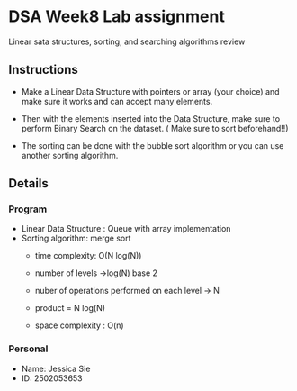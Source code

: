 # DSA Week8 Lab assignment
Linear sata structures, sorting, and searching algorithms review 
## Instructions

* Make a Linear Data Structure with pointers or array (your choice) and make sure it works and can accept many elements.

* Then with the elements inserted into the Data Structure, make sure to perform Binary Search on the dataset. ( Make sure to sort beforehand!!)

* The sorting can be done with the bubble sort algorithm or you can use another sorting algorithm. 

## Details
### Program 
* Linear Data Structure : Queue with array implementation 
* Sorting algorithm: merge sort 
    * time complexity: O(N log(N))
    * number of levels ->log(N) base 2 
    * nuber of operations performed on each level -> N 
    * product = N log(N)

    * space complexity : O(n)

### Personal
* Name: Jessica Sie 
* ID: 2502053653




